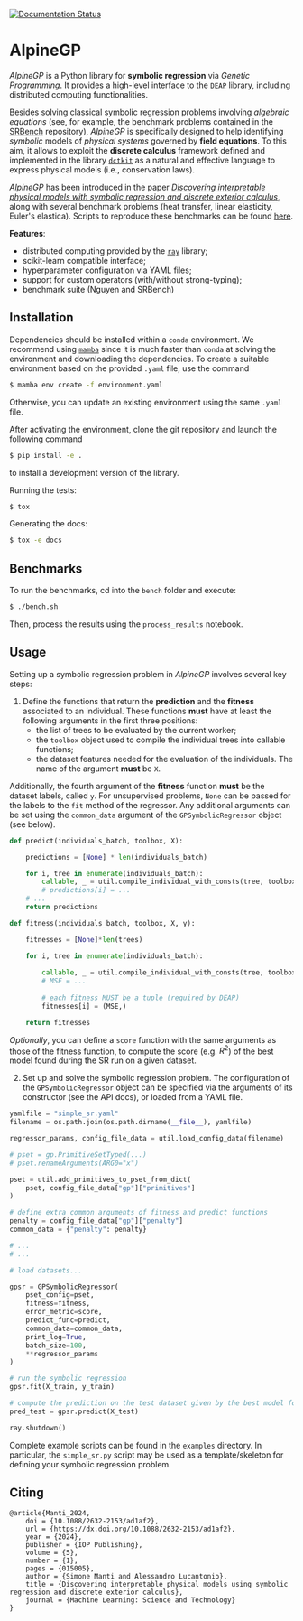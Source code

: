 [![Documentation Status](https://readthedocs.org/projects/alpine/badge/?version=latest)](https://alpine.readthedocs.io/en/latest/?badge=latest)

# AlpineGP

_AlpineGP_ is a Python library for **symbolic regression** via _Genetic Programming_.
It provides a high-level interface to the [`DEAP`](https://github.com/cpml-au/deap)
library, including distributed computing functionalities.

Besides solving classical symbolic regression problems involving _algebraic equations_
(see, for example, the benchmark problems contained in the
[SRBench](https://github.com/cavalab/srbench) repository), _AlpineGP_ is specifically
designed to help identifying _symbolic_ models of _physical systems_ governed by **field equations**.
To this aim, it allows to exploit the **discrete calculus** framework defined and implemented in the library
[`dctkit`](https://github.com/cpml-au/dctkit) as a natural and effective language to express physical models
(i.e., conservation laws).

_AlpineGP_ has been introduced in the paper [_Discovering interpretable physical models
with symbolic regression and discrete exterior calculus_](https://iopscience.iop.org/article/10.1088/2632-2153/ad1af2),
along with several benchmark problems (heat transfer, linear elasticity, Euler's
elastica). Scripts to reproduce these benchmarks can be found [here](https://github.com/cpml-au/SR-DEC_Examples).

**Features**:
- distributed computing provided by the [`ray`](https://www.ray.io) library;
- scikit-learn compatible interface;
- hyperparameter configuration via YAML files;
- support for custom operators (with/without strong-typing);
- benchmark suite (Nguyen and SRBench) 

## Installation

Dependencies should be installed within a `conda` environment. We recommend using
[`mamba`](https://github.com/mamba-org/mamba) since it is much faster than `conda` at
solving the environment and downloading the dependencies. To create a suitable
environment based on the provided `.yaml` file, use the command

```bash
$ mamba env create -f environment.yaml
```

Otherwise, you can update an existing environment using the same `.yaml` file.

After activating the environment, clone the git repository and launch the following command

```bash
$ pip install -e .
```

to install a development version of the library.

Running the tests:

```bash
$ tox
```

Generating the docs:

```bash
$ tox -e docs
```

## Benchmarks

To run the benchmarks, cd into the `bench` folder and execute:
```bash
$ ./bench.sh
```
Then, process the results using the `process_results` notebook.

## Usage

Setting up a symbolic regression problem in _AlpineGP_ involves several key steps:
1. Define the functions that return the **prediction** and the **fitness** 
   associated to an individual. These functions **must** have at least the following
   arguments in the first three positions:
   - the list of trees to be evaluated by the current worker;
   - the `toolbox` object used to compile the individual trees into callable functions;
   - the dataset features needed for the evaluation of the individuals. The name of the
     argument **must** be `X`.

Additionally, the fourth argument of the **fitness** function **must** be the dataset
labels, called `y`. For unsupervised problems, `None` can be passed for the labels to
the `fit` method of the regressor. Any additional arguments can be set using
the `common_data` argument of the `GPSymbolicRegressor` object (see below). 
```python
def predict(individuals_batch, toolbox, X):

    predictions = [None] * len(individuals_batch)

    for i, tree in enumerate(individuals_batch):
        callable, _ = util.compile_individual_with_consts(tree, toolbox)
        # predictions[i] = ...
    # ...
    return predictions

def fitness(individuals_batch, toolbox, X, y):

    fitnesses = [None]*len(trees)

    for i, tree in enumerate(individuals_batch):
        
        callable, _ = util.compile_individual_with_consts(tree, toolbox)
        # MSE = ...
        
        # each fitness MUST be a tuple (required by DEAP)
        fitnesses[i] = (MSE,)

    return fitnesses
```

_Optionally_, you can define a `score` function with the same arguments as those of the
fitness function, to compute the score (e.g. $R^2$) of the best model found during the
SR run on a given dataset.

2. Set up and solve the symbolic regression problem. The configuration of the
   `GPSymbolicRegressor` object can be specified via the arguments of its constructor
   (see the API docs), or loaded from a YAML file.
```python
yamlfile = "simple_sr.yaml"
filename = os.path.join(os.path.dirname(__file__), yamlfile)

regressor_params, config_file_data = util.load_config_data(filename)

# pset = gp.PrimitiveSetTyped(...)
# pset.renameArguments(ARG0="x")

pset = util.add_primitives_to_pset_from_dict(
    pset, config_file_data["gp"]["primitives"]
)

# define extra common arguments of fitness and predict functions
penalty = config_file_data["gp"]["penalty"]
common_data = {"penalty": penalty}

# ...
# ...

# load datasets...

gpsr = GPSymbolicRegressor(
    pset_config=pset,
    fitness=fitness,
    error_metric=score,
    predict_func=predict,
    common_data=common_data,
    print_log=True,
    batch_size=100,
    **regressor_params
)

# run the symbolic regression
gpsr.fit(X_train, y_train)

# compute the prediction on the test dataset given by the best model found during the SR
pred_test = gpsr.predict(X_test)

ray.shutdown()
```

Complete example scripts can be found in the `examples` directory. In particular, the
`simple_sr.py` script may be used as a template/skeleton for defining your symbolic
regression problem.

## Citing
```
@article{Manti_2024,
    doi = {10.1088/2632-2153/ad1af2},
    url = {https://dx.doi.org/10.1088/2632-2153/ad1af2},
    year = {2024},
    publisher = {IOP Publishing},
    volume = {5},
    number = {1},
    pages = {015005},
    author = {Simone Manti and Alessandro Lucantonio},
    title = {Discovering interpretable physical models using symbolic regression and discrete exterior calculus},
    journal = {Machine Learning: Science and Technology}
}
```